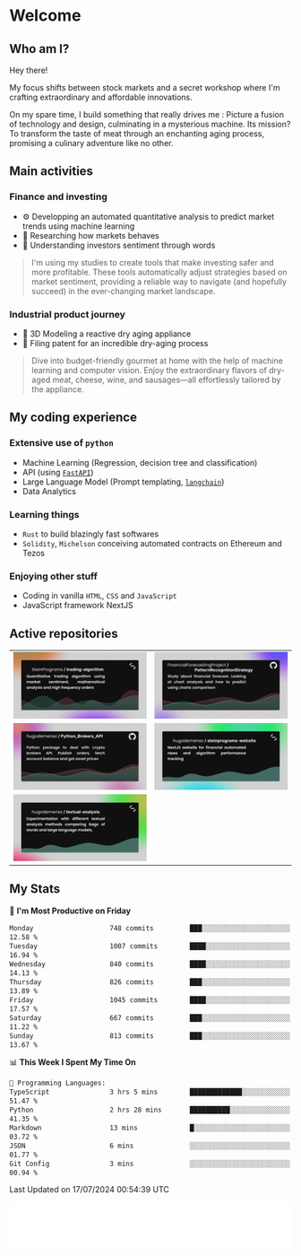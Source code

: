 # Welcome 

## Who am I?

Hey there! 

My focus shifts between stock markets and a secret workshop where I'm crafting extraordinary and affordable innovations. 



On my spare time, I build something that really drives me :
Picture a fusion of technology and design, culminating in a mysterious machine. 
Its mission? To transform the taste of meat through an enchanting aging process, promising a culinary adventure like no other.

## Main activities

### Finance and investing
* ⚙️ Developping an automated quantitative analysis to predict market trends using machine learning
* 📝 Researching how markets behaves
* 🧠 Understanding investors sentiment through words

> I'm using my studies to create tools that make investing safer and more profitable. These tools automatically adjust strategies based on market sentiment, providing a reliable way to navigate (and hopefully succeed) in the ever-changing market landscape.

### Industrial product journey
* 🚀 3D Modeling a reactive dry aging appliance
* 📎 Filing patent for an incredible dry-aging process

> Dive into budget-friendly gourmet at home with the help of machine learning and computer vision. Enjoy the extraordinary flavors of dry-aged meat, cheese, wine, and sausages—all effortlessly tailored by the appliance.

## My coding experience

### Extensive use of `python` 

* Machine Learning (Regression, decision tree and classification)
* API (using [`FastAPI`](https://fastapi.tiangolo.com))
* Large Language Model (Prompt templating, [`langchain`](https://python.langchain.com/docs/get_started/introduction))
* Data Analytics

### Learning things

* `Rust` to build blazingly fast softwares
* `Solidity`, `Michelson` conceiving automated contracts on Ethereum and Tezos

### Enjoying other stuff

* Coding in vanilla `HTML`, `CSS` and `JavaScript` 
* JavaScript framework NextJS
  
## Active repositories
|||
| ------------- | ------------- |
|[![Python Trading Algorithm](assets/base_python_architecture.png)](https://github.com/SteinPrograms/base-python-architecture)|[![Quantitative Prediction](assets/pattern_recognition_strategy.png)](https://github.com/FinancialForecastingProject/PatternRecognitionStrategy.git)|
|[![Broker SDK](assets/python_brokers_api.png)](https://github.com/hugodemenez/Python_Brokers_API)|[![NextJS Website](assets/steinprograms-website.png)](https://github.com/hugodemenez/steinprograms-website)|
|[![Textual](assets/textual-analysis.png)](https://github.com/hugodemenez/textual-analysis)||


## My Stats

<!--START_SECTION:waka-->
📅 **I'm Most Productive on Friday** 

```text
Monday                   748 commits         ███░░░░░░░░░░░░░░░░░░░░░░   12.58 % 
Tuesday                  1007 commits        ████░░░░░░░░░░░░░░░░░░░░░   16.94 % 
Wednesday                840 commits         ████░░░░░░░░░░░░░░░░░░░░░   14.13 % 
Thursday                 826 commits         ███░░░░░░░░░░░░░░░░░░░░░░   13.89 % 
Friday                   1045 commits        ████░░░░░░░░░░░░░░░░░░░░░   17.57 % 
Saturday                 667 commits         ███░░░░░░░░░░░░░░░░░░░░░░   11.22 % 
Sunday                   813 commits         ███░░░░░░░░░░░░░░░░░░░░░░   13.67 % 
```


📊 **This Week I Spent My Time On** 

```text
💬 Programming Languages: 
TypeScript               3 hrs 5 mins        █████████████░░░░░░░░░░░░   51.47 % 
Python                   2 hrs 28 mins       ██████████░░░░░░░░░░░░░░░   41.35 % 
Markdown                 13 mins             █░░░░░░░░░░░░░░░░░░░░░░░░   03.72 % 
JSON                     6 mins              ░░░░░░░░░░░░░░░░░░░░░░░░░   01.77 % 
Git Config               3 mins              ░░░░░░░░░░░░░░░░░░░░░░░░░   00.94 % 
```


 Last Updated on 17/07/2024 00:54:39 UTC
<!--END_SECTION:waka-->

![Coding metrics](metrics.plugin.wakatime.svg)
